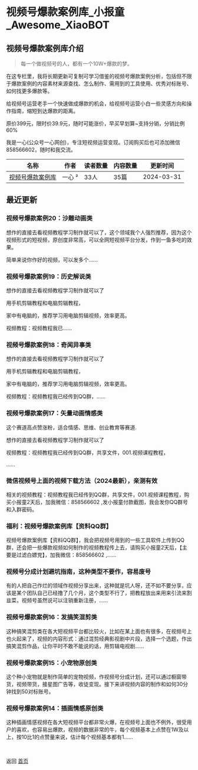 # 视频号爆款案例库_小报童_Awesome_XiaoBOT

## 视频号爆款案例库介绍
> 每一个做视频号的人，都有一个10W+爆款的梦。    
    
在这专栏里，我将长期更新可复制可学习借鉴的视频号爆款案例分析，包括但不限于爆款案例的内容素材来源查找、怎么制作、需用到的工具使用、优秀对标账号、如何找更多爆款等。    
    
给视频号运营老手一个快速做成爆款的机会，给视频号运营小白一些灵感方向和操作指南，缩短到达爆款的距离。    
    
原价399元，限时价39.9元，随时可能涨价，早买早划算~支持分销，分销比例60%    
    
我是一心(公众号一心网创)，专注短视频运营变现。订阅购买后也可添加微信858566602，随时和我交流。  
  


|名称|作者|读者数量|内容数量|更新时间|
|---|---|---|---|---|
|[视频号爆款案例库](https://xiaobot.net/p/spc?refer=0b133df9-27dc-423b-8101-639049001c13)|一心 ²|33人|35篇|2024-03-31|

## 最近更新
### 视频号爆款案例20：沙雕动画类

想作的直接去看视频教程学习制作就可以了，这个领域我个人强烈推荐，因为这个视频形式的短视频，原创度非常高，可以全网短视频平台分发，作到一鱼多吃的效果。

简单来说你作好的视频，可以发多个......

### 视频号爆款案例19：历史解说类

想作的直接去看视频教程学习制作就可以了

用手机剪辑教程和电脑剪辑教程，

家中有电脑的，推荐学习用电脑剪辑视频，效率更高。

视频教程：视频教程我已......

### 视频号爆款案例18：奇闻异事类

想作的直接去看视频教程学习制作就可以了

用手机剪辑教程和电脑剪辑教程，

家中有电脑的，推荐学习用电脑剪辑视频，效率更高。

视频教程：视频教程我已经传到QQ群，......

### 视频号爆款案例17：矢量动画情感类

这个赛道高点赞涨粉，适合情感、思维、创业教育等赛道.

想作的直接去看视频教程学习制作就可以了

视频教程：视频教程我已经传到QQ群，共享文件，001.视频课程教程，

......

### 微信视频号上面的视频下载方法（2024最新），亲测有效

相关的视频教程：视频教程我已经传到QQ群，共享文件，001.视频课程教程，购买小报童2天后，加我微信：858566602
,发小报童付款截图，我会发你QQ群号和入群密码。

### 福利：视频号爆款案例库【资料QQ群】

视频号爆款案例库【资料QQ群】，我会把视频号用到的一些工具软件上传到QQ群，还会把一些爆款视频如何制作的视频教程传上去，请购买小报童2天后，【主要是过滤白嫖党】，加我微信：858566602
,......

### 视频号分成计划避坑指南，这种类型不要作，容易废号

有的人把自己作烂的领域作视频分享出来，这种就是坑人呀，还不如不要分享，应该是某个团队自己已经撸了几个月，这个类型不行了，把教程放出来用来引流来割韭菜，视频号虽然说可以注销重新注册，......

### 视频号爆款案例16：发搞笑混剪类

这种搞笑混剪类在各大短视频平台都比较火，比如在某上面也有很多，在视频号上也火起来了，视频的内容形式：通过混剪经典影视剧中片段，选择一个选题，作出搞笑混剪作品，让你平时不敢不能说的话，用剪辑电视剧......

### 视频号爆款案例15：小宠物原创类

这个种小宠物就是制作简单的宠物视频，作视频号分成计划，还可以通过橱窗带货，视频带货，接星图广告等，收徒变现。接下来讲视频内容的制作和如何30分钟找到50对标账号。

### 视频号爆款案例14：插画情感原创类

这种插画情感视频在各大短视频平台都非常火爆，在视频号上面也不例外，很受用户的喜欢，也容易出爆款，视频的数据非常的牛，每个视频基本上点赞在1W及以上，按10比1的点赞量来说，估计每个视频基本都有1......


<a href="https://github.com/Reno9527/awesome-xiaobot" style="color: white; text-decoration: none;">awesome-xiaobot</a>

返回 [首页](../README.md)
